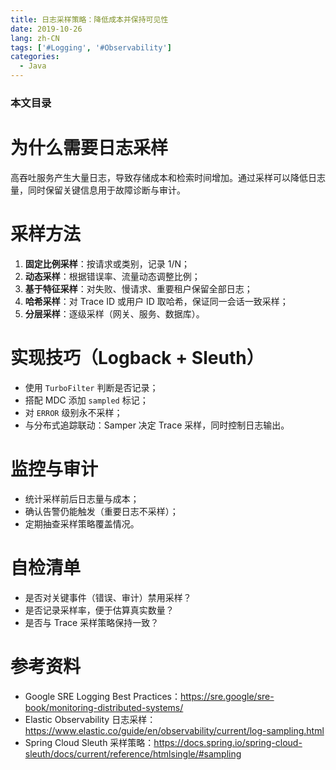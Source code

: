 ```yaml
---
title: 日志采样策略：降低成本并保持可见性
date: 2019-10-26
lang: zh-CN
tags: ['#Logging', '#Observability']
categories:
  - Java
---
```


### 本文目录
<!-- toc -->

# 为什么需要日志采样
高吞吐服务产生大量日志，导致存储成本和检索时间增加。通过采样可以降低日志量，同时保留关键信息用于故障诊断与审计。

# 采样方法
1. **固定比例采样**：按请求或类别，记录 1/N；
2. **动态采样**：根据错误率、流量动态调整比例；
3. **基于特征采样**：对失败、慢请求、重要租户保留全部日志；
4. **哈希采样**：对 Trace ID 或用户 ID 取哈希，保证同一会话一致采样；
5. **分层采样**：逐级采样（网关、服务、数据库）。

# 实现技巧（Logback + Sleuth）
- 使用 `TurboFilter` 判断是否记录；
- 搭配 MDC 添加 `sampled` 标记；
- 对 `ERROR` 级别永不采样；
- 与分布式追踪联动：Samper 决定 Trace 采样，同时控制日志输出。

# 监控与审计
- 统计采样前后日志量与成本；
- 确认告警仍能触发（重要日志不采样）；
- 定期抽查采样策略覆盖情况。

# 自检清单
- 是否对关键事件（错误、审计）禁用采样？
- 是否记录采样率，便于估算真实数量？
- 是否与 Trace 采样策略保持一致？

# 参考资料
- Google SRE Logging Best Practices：https://sre.google/sre-book/monitoring-distributed-systems/
- Elastic Observability 日志采样：https://www.elastic.co/guide/en/observability/current/log-sampling.html
- Spring Cloud Sleuth 采样策略：https://docs.spring.io/spring-cloud-sleuth/docs/current/reference/htmlsingle/#sampling
